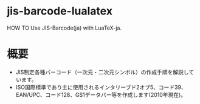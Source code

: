 # jis-barcode-lualatex
HOW TO Use JIS-Barcode(ja) with LuaTeX-ja.

# 概要
- JIS制定各種バーコード（一次元・二次元シンボル）の作成手順を解説しています。  
- ISO国際標準であり主に使用されるインタリーブド2オブ5、コード39、EAN/UPC、コード128、GS1データバー等を作成します(2010年現在)。
